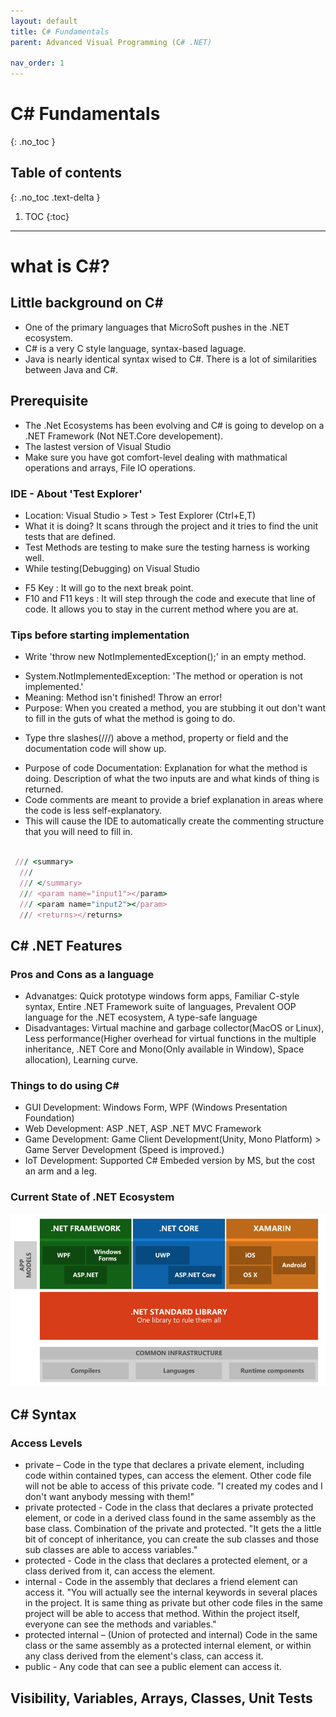```yaml
---
layout: default
title: C# Fundamentals
parent: Advanced Visual Programming (C# .NET)

nav_order: 1
---
```


# C# Fundamentals
{: .no_toc }

## Table of contents
{: .no_toc .text-delta }

1. TOC
{:toc}

---

# what is C#? 
## Little background on C#
 - One of the primary languages that MicroSoft pushes in the .NET ecosystem.
 - C# is a very C style language, syntax-based laguage. 
 - Java is nearly identical syntax wised to C#. There is a lot of similarities between Java and C#. 

## Prerequisite
 - The .Net Ecosystems has been evolving and C# is going to develop on a .NET Framework (Not NET.Core developement).
 - The lastest version of Visual Studio
 - Make sure you have got comfort-level dealing with mathmatical operations and arrays, File IO operations.

### IDE - About 'Test Explorer'
* Location: Visual Studio > Test > Test Explorer (Ctrl+E,T) 
* What it is doing? It scans through the project and it tries to find the unit tests that are defined. 
* Test Methods are testing to make sure the testing harness is working well. 
* While testing(Debugging) on Visual Studio
- F5 Key : It will go to the next break point.
- F10 and F11 keys : It will step through the code and execute that line of code. It allows you to stay in the current method where you are at. 

### Tips before starting implementation
* Write 'throw new NotImplementedException();' in an empty method.  
- System.NotImplementedException: 'The method or operation is not implemented.'
- Meaning: Method isn't finished! Throw an error!
- Purpose: When you created a method, you are stubbing it out don't want to fill in the guts of what the method is going to do.
* Type thre slashes(///) above a method, property or field and the documentation code will show up. 
- Purpose of code Documentation: Explanation for what the method is doing. Description of what the two inputs are and what kinds of thing is returned. 
- Code comments are meant to provide a brief explanation in areas where the code is less self-explanatory. 
- This will cause the IDE to automatically create the commenting structure that you will need to fill in. 

```ruby

 /// <summary> 
  ///
  /// </summary> 
  /// <param name="input1"></param> 
  /// <param name="input2"></param> 
  /// <returns></returns> 

```

## C# .NET Features
### Pros and Cons as a language
 * Advanatges: Quick prototype windows form apps, Familiar C-style syntax, Entire .NET Framework suite of languages, Prevalent OOP language for the .NET ecosystem, A type-safe language
 * Disadvantages: Virtual machine and garbage collector(MacOS or Linux), Less performance(Higher overhead for virtual functions in the multiple inheritance, .NET Core and Mono(Only available in Window), Space allocation), Learning curve.

### Things to do using C#
 * GUI Development:  Windows Form, WPF (Windows Presentation Foundation) 
 * Web Development:  ASP .NET, ASP .NET MVC Framework
 * Game Development:  Game Client Development(Unity, Mono Platform) > Game Server Development (Speed is improved.)
 * IoT Development:  Supported C# Embeded version by MS, but the cost an arm and a leg.

### Current State of .NET Ecosystem
![DotNet structure](../../assets/images/Csharp_dotnetframwork-structure_2020-02-14.png)

## C# Syntax
### Access Levels
* private – Code in the type that declares a private element, including code within contained types, can access the element. Other code file will not be able to access of this private code. 
"I created my codes and I don't want anybody messing with them!"
* private protected - Code in the class that declares a private protected element, or code in a derived class found in the same assembly as the base class. Combination of the private and protected. 
"It gets the a little bit of concept of inheritance, you can create the sub classes and those sub classes are able to access variables." 
* protected - Code in the class that declares a protected element, or a class derived from it, can access the element.
* internal - Code in the assembly that declares a friend element can access it.
"You will actually see the internal keywords in several places in the project. It is same thing as private but other code files in the same project will be able to access that method. Within the project itself, everyone can see the methods and variables."
* protected internal – (Union of protected and internal) Code in the same class or the same assembly as a protected internal element, or within any class derived from the element's class, can access it.
* public - Any code that can see a public element can access it.

## Visibility, Variables, Arrays, Classes, Unit Tests
 
 

